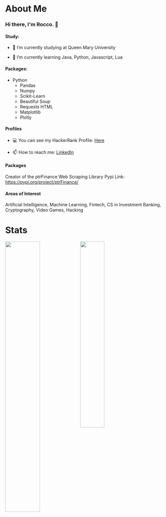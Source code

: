 # About Me
### Hi there, I'm Rocco. 👋

#### Study:
- 🔭 I’m currently studying at Queen Mary University

- 🌱 I’m currently learning Java, Python, Javascript, Lua
#### Packages:
  - Python
    - Pandas
    - Numpy
    - Scikit-Learn
    - Beautiful Soup
    - Requests HTML
    - Matplotlib
    - Plotly

#### Profiles
- 💻 You can see my HackerRank Profile: [Here](https://www.hackerrank.com/dodobirdsarecoo1)

- 📫 How to reach me: [LinkedIn](https://www.linkedin.com/in/roccopetruccio/)

#### Packages
Creator of the ptrFinance Web Scraping Library
Pypi Link: https://pypi.org/project/ptrFinance/

#### Areas of Interest
Artificial Intelligence, Machine Learning, Fintech, CS in Investment Banking, Cryptography, Video Games, Hacking

# Stats
<img align="left" width=47% src="https://github-readme-stats.vercel.app/api?username=123Rocco123&show_icons=true&theme=algolia" />
<img align="left" width=39% src="https://github-readme-stats.vercel.app/api/top-langs/?username=123Rocco123&layout=compact&theme=algolia" />
